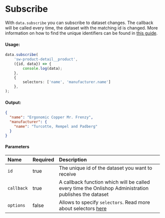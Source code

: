 # Subscribe

With `data.subscribe` you can subscribe to dataset changes. The callback will be called every time, the dataset with the matching id is changed. 
More information on how to find the unique identifiers can be found in [this guide](../../internals/datahandling.md).

#### Usage:  
```ts
data.subscribe(
    'sw-product-detail__product',
    ({id, data}) => {
        console.log(data);
    },
    {
        selectors: ['name', 'manufacturer.name']
    },
);
```

#### Output:
```json
{
  "name": "Ergonomic Copper Mr. Frenzy",
  "manufacturer": {
    "name": "Turcotte, Rempel and Padberg"
  }
}
```

#### Parameters
| Name        | Required | Description                                                                                           |
| :---------- | :------- |:------------------------------------------------------------------------------------------------------|
| `id`        | true     | The unique id of the dataset you want to receive                                                      |
| `callback`  | true     | A callback function which will be called every time the Onlishop Administration publishes the dataset |
| `options` | false    | Allows to specify `selectors`. Read more about selectors [here](../../concepts/selectors.md)                                       |
